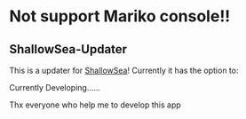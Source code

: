 # Not support Mariko console!!
## ShallowSea-Updater

This is a updater for [ShallowSea](https://github.com/carcaschoi/ShallowSea)! Currently it has the option to:

Currently Developing......

Thx everyone who help me to develop this app
